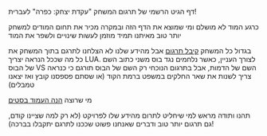 דף הגיט הרשמי של תרגום המשחק "עקדת יצחק: כפרה" לעברית!

כרגע המוד לא מושלם ומי שמוצא את הדף הזה ובמקרה מכיר את תחום המודים למשחק יותר טוב מאיתנו תמיד מוזמן לעשות שינויים ולשפר את המוד

בגדול כל המשחק [קיבל תרגום](https://docs.google.com/document/d/1DPyvOUjAchk5JIwnRo4MUArvyAsRidT9hWMDhbiaJd8/edit) אבל מהידע שלנו לא הצלחנו לתרגם בתוך המשחק את כל מה שככל הנראה יצריך LUA. לצורך העניין, כאשר נלחמים נגד בוס משני כתוב השם של הבוס VS השם של הדמות, אבל בתרגום הנוכחי רק השם של הבוס תורגם כי כנראה צריך לשנות את שאר החלקים במשפט ברמת הקוד (או שסתם פספסנו קובץ ואז יצאנו טמבלים)

מי שרוצה [הנה העמוד בסטים](https://steamcommunity.com/sharedfiles/filedetails/?id=2834781865)

תהנו ותודה מראש למי שיחליט לתרום מהידע שלו לפרויקט (לא רק למה שציינו קודם, גם תרגום יותר טוב ודברים שאנחנו פשוט שככנו לתרגם יתקבלו בברכה)!
